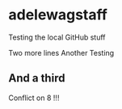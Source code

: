 # adelewagstaff
Testing the local GitHub stuff

Two more lines
Another Testing

## And a third
Conflict on 8 !!!
